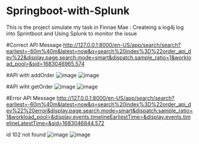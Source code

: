 # Springboot-with-Splunk

This is the project simulate my task in Finnae Mae : Createing a log4j log into Sprintboot and Using Splunk to monitor the issue



#Correct API Message
http://127.0.0.1:8000/en-US/app/search/search?earliest=-60m%40m&latest=now&q=search%20index%3D%22order_api_dev%22&display.page.search.mode=smart&dispatch.sample_ratio=1&workload_pool=&sid=1683046965.574

#API with addOrder
![image](https://user-images.githubusercontent.com/47329780/235733608-873c55b0-99f6-4795-86de-f1dcff6881f6.png)
![image](https://user-images.githubusercontent.com/47329780/235734227-ddbebd9e-a517-4c59-919f-7e221161d913.png)


#API wiht getOrder
![image](https://user-images.githubusercontent.com/47329780/235733654-1ee4e7cb-e267-4091-b6cd-6be9c91f4915.png)
![image](https://user-images.githubusercontent.com/47329780/235734425-d281c04b-8b6b-4f40-924d-19d657f5e498.png)



#Error API Message
http://127.0.0.1:8000/en-US/app/search/search?earliest=-60m%40m&latest=now&q=search%20index%3D%22order_api_dev%22%20error&display.page.search.mode=smart&dispatch.sample_ratio=1&workload_pool=&display.events.timelineEarliestTime=&display.events.timelineLatestTime=&sid=1683046844.572

id 102 not found 
![image](https://user-images.githubusercontent.com/47329780/235734486-6325b14a-262b-4632-9037-5a41c8425f8f.png)
![image](https://user-images.githubusercontent.com/47329780/235734733-732c255d-7a7e-4cb8-8e35-2c4d60963d8f.png)

